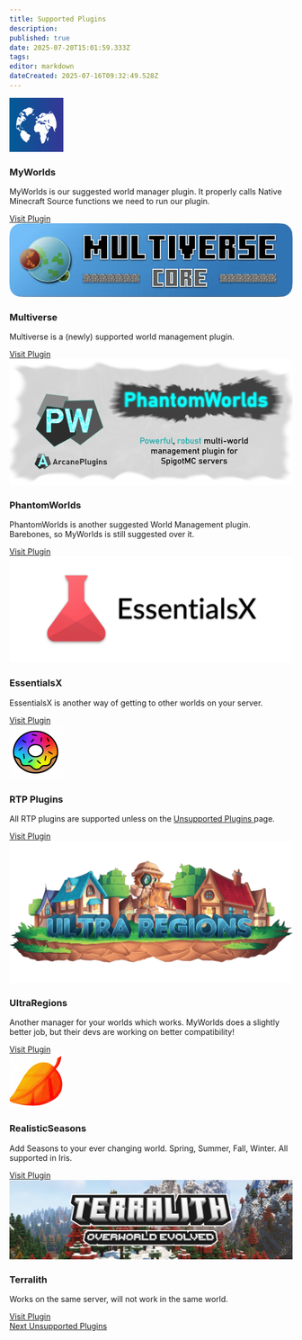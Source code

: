 ```yaml
---
title: Supported Plugins
description: 
published: true
date: 2025-07-20T15:01:59.333Z
tags: 
editor: markdown
dateCreated: 2025-07-16T09:32:49.528Z
---
```


<div class="iris-grid">
  <div class="iris-card">
    <img src="/iris_docs/myworlds.png" alt="myworlds.png">
    <h3>MyWorlds</h3>
    <p>MyWorlds is our suggested world manager plugin. It properly calls Native Minecraft Source functions we need to run our plugin.</p>
    <a class="iris-button" href="https://www.spigotmc.org/resources/myworlds.39594/" target="_blank" rel="noopener">Visit Plugin</a>
  </div>
  <div class="iris-card">
    <img src="/iris_docs/multiverse.webp" alt="multiverse.webp">
    <h3>Multiverse</h3>
    <p>Multiverse is a (newly) supported world management plugin.</p>
    <a class="iris-button" href="https://modrinth.com/plugin/multiverse-core" target="_blank" rel="noopener">Visit Plugin</a>
  </div>
  <div class="iris-card">
    <img src="/iris_docs/phantomworlds.png" alt="phantomworlds.png">
    <h3>PhantomWorlds</h3>
    <p>PhantomWorlds is another suggested World Management plugin. Barebones, so MyWorlds is still suggested over it.</p>
    <a class="iris-button" href="https://www.spigotmc.org/resources/phantomworlds.84099/" target="_blank" rel="noopener">Visit Plugin</a>
  </div>
  <div class="iris-card">
    <img src="/iris_docs/essentialsx.png" alt="essentialsx.png">
    <h3>EssentialsX</h3>
    <p>EssentialsX is another way of getting to other worlds on your server.</p>
    <a class="iris-button" href="https://essentialsx.net/downloads.html?branch=stable" target="_blank" rel="noopener">Visit Plugin</a>
  </div>
  <div class="iris-card">
    <img src="/iris_docs/leaf's-rtp.png" alt="leaf's-rtp.png">
    <h3>RTP Plugins</h3>
    <p>All RTP plugins are supported unless on the <a href="/doc/iris/unsupported-plugins" target="_blank" rel="noopener">Unsupported Plugins </a>page.</p>
    <a class="iris-button" href="https://www.spigotmc.org/resources/rtp.94812/" target="_blank" rel="noopener">Visit Plugin</a>
  </div>
  <div class="iris-card">
    <img src="/iris_docs/ultra-regions.png" alt="ultra-regions.png">
    <h3>UltraRegions</h3>
    <p>Another manager for your worlds which works. MyWorlds does a slightly better job, but their devs are working on better compatibility!</p>
    <a class="iris-button" href="https://www.spigotmc.org/resources/ultra-regions.58317/" target="_blank" rel="noopener">Visit Plugin</a>
  </div>
  <div class="iris-card">
    <img src="/iris_docs/realisticseasons.png" alt="realisticseasons.png">
    <h3>RealisticSeasons</h3>
    <p>Add Seasons to your ever changing world. Spring, Summer, Fall, Winter. All supported in Iris.</p>
    <a class="iris-button" href="https://www.spigotmc.org/resources/realisticseasons-1-16-3-1-21-7-seasons-in-your-minecraft-world-with-temperature-and-calendar.93275/" target="_blank" rel="noopener">Visit Plugin</a>
  </div>
<div class="iris-card">
  <img src="/iris_docs/unsupported_plugins/terralith.png" alt="realisticseasons.png">
    <h3>Terralith</h3>
    <p>Works on the same server, will not work in the same world.</p>
    <a class="iris-button" href="https://modrinth.com/datapack/terralith" target="_blank" rel="noopener">Visit Plugin</a>
  </div>
</div>

<div class="links-list">
  <a href="/doc/iris/unsupported-plugins" class="next-link">
    <span class="link-text">Next</span>
    <span class="link-description">Unsupported Plugins</span>
  </a>
</div>